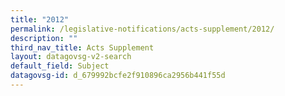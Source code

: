 ```yaml
---
title: "2012"
permalink: /legislative-notifications/acts-supplement/2012/
description: ""
third_nav_title: Acts Supplement
layout: datagovsg-v2-search
default_field: Subject
datagovsg-id: d_679992bcfe2f910896ca2956b441f55d
---
```


